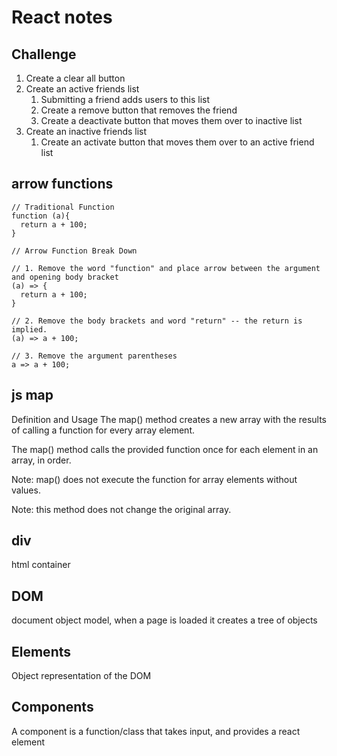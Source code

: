 # React notes


## Challenge 
1. Create a clear all button
1. Create an active friends list
    1. Submitting a friend adds users to this list
    1. Create a remove button that removes the friend
    1. Create a deactivate button that moves them over to inactive list
1. Create an inactive friends list
    1. Create an activate button that moves them over to an active friend list

## arrow functions
```
// Traditional Function
function (a){
  return a + 100;
}

// Arrow Function Break Down

// 1. Remove the word "function" and place arrow between the argument and opening body bracket
(a) => {
  return a + 100;
}

// 2. Remove the body brackets and word "return" -- the return is implied.
(a) => a + 100;

// 3. Remove the argument parentheses
a => a + 100;
```


## js map
Definition and Usage
The map() method creates a new array with the results of calling a function for every array element.

The map() method calls the provided function once for each element in an array, in order.

Note: map() does not execute the function for array elements without values.

Note: this method does not change the original array.



## div
html container

## DOM
document object model, when a page is loaded it creates a tree of objects

## Elements
Object representation of the DOM

## Components
A component is a function/class that takes input, and provides a react
element